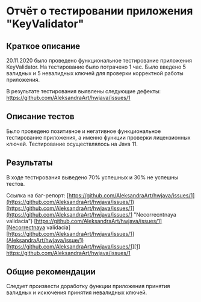 # Отчёт о тестировании приложения "KeyValidator"

## Краткое описание
 20.11.2020 было проведено функциональное тестирование приложения KeyValidator. 
 На тестирование было потрачено 1 час. 
 Было введено 5 валидных и 5 невалидных ключей для проверки корректной работы приложения.
 
 В результате тестирования выявлены следующие дефекты: 
 https://github.com/AleksandraArt/hwjava/issues/1

## Описание тестов
Было проведено позитивное и негативное функциональное тестирование приложения, а именно  функции проверки лицензионных ключей.
Тестирование осуществлялось на Java 11.

## Результаты
В ходе тестирования выведено 70% успешных и 30% не успешны тестов.

Ссылка на баг-репорт:
[https://github.com/AleksandraArt/hwjava/issues/1](https://github.com/AleksandraArt/hwjava/issues/1)
[https://github.com/AleksandraArt/hwjava/issues/1](https://github.com/AleksandraArt/hwjava/issues/1 "Necorrecntnaya validacia")
[https://github.com/AleksandraArt/hwjava/issues/1][Necorrectnaya validacia]
[https://github.com/AleksandraArt/hwjava/issues/1](AleksandraArt/hwjava/issue/1)
[https://github.com/AleksandraArt/hwjava/issues/1][1]
https://github.com/AleksandraArt/hwjava/issues/1


## Общие рекомендации
Следует произвести доработку функции приложения принятия валидных и искючения принятия невалидных ключей.